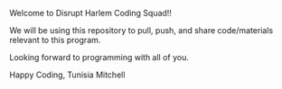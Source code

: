 Welcome to Disrupt Harlem Coding Squad!!

We will be using this repository to pull, push, and share code/materials relevant to this program.

Looking forward to programming with all of you.

Happy Coding, Tunisia Mitchell

